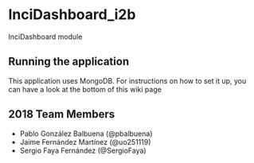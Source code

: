 # InciDashboard_i2b
InciDashboard module

## Running the application 
This application uses MongoDB. For instructions on how to set it up, you can have a look at the bottom of this wiki page

## 2018 Team Members

* Pablo González Balbuena (@pbalbuena)
* Jaime Fernández Martínez (@uo251119)
* Sergio Faya Fernández (@SergioFaya)
